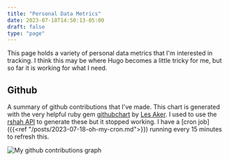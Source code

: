 ```yaml
---
title: "Personal Data Metrics"
date: 2023-07-18T14:50:13-05:00
draft: false
type: "page"
---
```


This page holds a variety of personal data metrics that I'm interested in tracking. I think this may be where Hugo becomes a little tricky for me, but so far it is working for what I need.

## Github

A summary of github contributions that I've made. This chart is generated with the very helpful ruby gem [githubchart](https://github.com/akerl/githubchart) by [Les Aker](https://akerl.org/). I used to use the [rshah API](https://ghchart.rshah.org/) to generate these but it stopped working. I have a [cron job]({{<ref "/posts/2023-07-18-oh-my-cron.md">}}) running every 15 minutes to refresh this.

![My github contributions graph](/img/github.svg)